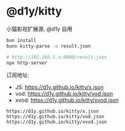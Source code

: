 # @d1y/kitty

小猫影视扩展源, @d1y 自用

```bash
bun install
bunx kitty-parse -o result.json

# http://192.168.1.x:8080/result.json
npx http-server
```

订阅地址: 

- JS: https://d1y.github.io/kitty/x.json
- vod: https://d1y.github.io/kitty/vod.json
- xvod: https://d1y.github.io/kitty/xvod.json

```log
https://d1y.github.io/kitty/x.json
https://d1y.github.io/kitty/vod.json
https://d1y.github.io/kitty/xvod.json
```